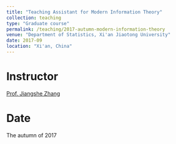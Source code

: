 ```yaml
---
title: "Teaching Assistant for Modern Information Theory"
collection: teaching
type: "Graduate course"
permalink: /teaching/2017-autumn-modern-information-theory
venue: "Department of Statistics, Xi'an Jiaotong University"
date: 2017-09
location: "Xi'an, China"
---
```



Instructor
======
[Prof. Jiangshe Zhang](http://gr.xjtu.edu.cn/web/jszhang/english)


Date
======
The autumn of 2017
